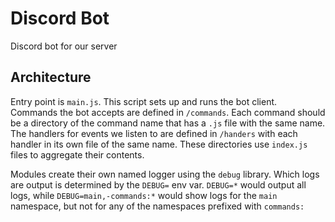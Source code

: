 # Discord Bot

Discord bot for our server

## Architecture

Entry point is `main.js`. This script sets up and runs the bot client. Commands the bot accepts are defined in `/commands`. Each command should be a directory of the command name that has a `.js` file with the same name. The handlers for events we listen to are defined in `/handers` with each handler in its own file of the same name. These directories use `index.js` files to aggregate their contents.

Modules create their own named logger using the `debug` library. Which logs are output is determined by the `DEBUG=` env var. `DEBUG=*` would output all logs, while `DEBUG=main,-commands:*` would show logs for the `main` namespace, but not for any of the namespaces prefixed with `commands:`
